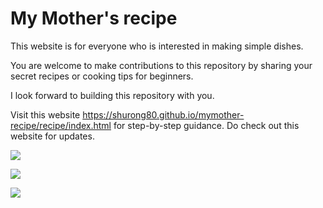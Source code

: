 # My Mother's recipe

This website is for everyone who is interested in making simple dishes. 

You are welcome to make contributions to this repository by sharing your secret recipes or cooking tips for beginners. 

I look forward to building this repository with you.


Visit this website <https://shurong80.github.io/mymother-recipe/recipe/index.html> for step-by-step guidance. Do check out this website for updates.

![](https://github.com/shurong80/mymother-recipe/blob/main/recipe/1_Cabbage.jpg)

![](https://github.com/shurong80/mymother-recipe/blob/main/recipe/2_Tomato.jpg)

![](https://github.com/shurong80/mymother-recipe/blob/main/recipe/3_egg.jpg)

